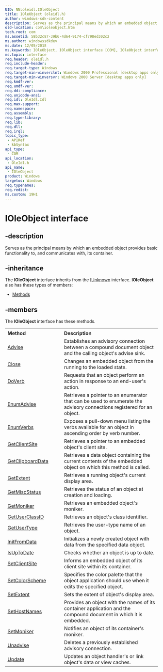 ```yaml
---
UID: NN:oleidl.IOleObject
title: IOleObject (oleidl.h)
author: windows-sdk-content
description: Serves as the principal means by which an embedded object provides basic functionality to, and communicates with, its container.
old-location: com\ioleobject.htm
tech.root: com
ms.assetid: 58b32c87-39b6-4d64-9174-cf798ed302c2
ms.author: windowssdkdev
ms.date: 12/05/2018
ms.keywords: IOleObject, IOleObject interface [COM], IOleObject interface [COM],described, _ole_ioleobject, com.ioleobject, oleidl/IOleObject
ms.topic: interface
req.header: oleidl.h
req.include-header: 
req.target-type: Windows
req.target-min-winverclnt: Windows 2000 Professional [desktop apps only]
req.target-min-winversvr: Windows 2000 Server [desktop apps only]
req.kmdf-ver: 
req.umdf-ver: 
req.ddi-compliance: 
req.unicode-ansi: 
req.idl: OleIdl.Idl
req.max-support: 
req.namespace: 
req.assembly: 
req.type-library: 
req.lib: 
req.dll: 
req.irql: 
topic_type:
 - APIRef
 - kbSyntax
api_type:
 - COM
api_location:
 - OleIdl.h
api_name:
 - IOleObject
product: Windows
targetos: Windows
req.typenames: 
req.redist: 
ms.custom: 19H1
---
```


# IOleObject interface


## -description


Serves as the principal means by which an embedded object provides basic functionality to, and communicates 
    with, its container.


## -inheritance

The <b xmlns:loc="http://microsoft.com/wdcml/l10n">IOleObject</b> interface inherits from the <a href="https://msdn.microsoft.com/en-us/library/ms680509(v=VS.85).aspx">IUnknown</a> interface. <b>IOleObject</b> also has these types of members:
<ul>
<li><a href="https://docs.microsoft.com/">Methods</a></li>
</ul>

## -members

The <b>IOleObject</b> interface has these methods.
<table class="members" id="memberListMethods">
<tr>
<th align="left" width="37%">Method</th>
<th align="left" width="63%">Description</th>
</tr>
<tr data="declared;">
<td align="left" width="37%">
<a href="https://msdn.microsoft.com/6a68c9e9-6e06-4def-89a5-18e184e76a26">Advise</a>
</td>
<td align="left" width="63%">
Establishes an advisory connection between a compound document object and the calling object's advise sink.

</td>
</tr>
<tr data="declared;">
<td align="left" width="37%">
<a href="https://msdn.microsoft.com/61ecd153-ed6b-4a2c-a862-54742c5769ee">Close</a>
</td>
<td align="left" width="63%">
Changes an embedded object from the running to the loaded state.

</td>
</tr>
<tr data="declared;">
<td align="left" width="37%">
<a href="https://msdn.microsoft.com/fabd6a0a-7b0c-4c99-af22-8b117addd5f7">DoVerb</a>
</td>
<td align="left" width="63%">
Requests that an object perform an action in response to an end-user's action.

</td>
</tr>
<tr data="declared;">
<td align="left" width="37%">
<a href="https://msdn.microsoft.com/4e1d6d9e-ebf2-4cd6-b7b4-00f9e7bd9bdc">EnumAdvise</a>
</td>
<td align="left" width="63%">
Retrieves a pointer to an enumerator that can be used to enumerate the advisory connections registered for an 
       object.

</td>
</tr>
<tr data="declared;">
<td align="left" width="37%">
<a href="https://msdn.microsoft.com/c67770d0-e478-41dc-9028-1e0a6cb9e3c7">EnumVerbs</a>
</td>
<td align="left" width="63%">
Exposes a pull-down menu listing the verbs available for an object in ascending order by verb number.

</td>
</tr>
<tr data="declared;">
<td align="left" width="37%">
<a href="https://msdn.microsoft.com/bf26b989-445c-48d3-b279-29e4cef0ad97">GetClientSite</a>
</td>
<td align="left" width="63%">
Retrieves a pointer to an embedded object's client site.

</td>
</tr>
<tr data="declared;">
<td align="left" width="37%">
<a href="https://msdn.microsoft.com/49f6b26c-76e1-4519-920b-e05279f23112">GetClipboardData</a>
</td>
<td align="left" width="63%">
Retrieves a data object containing the current contents of the embedded object on which this method is 
       called.

</td>
</tr>
<tr data="declared;">
<td align="left" width="37%">
<a href="https://msdn.microsoft.com/babaf55e-6c43-48d8-ad13-1333e29a3e1d">GetExtent</a>
</td>
<td align="left" width="63%">
Retrieves a running object's current display area.

</td>
</tr>
<tr data="declared;">
<td align="left" width="37%">
<a href="https://msdn.microsoft.com/0c5e9f73-8eec-48e0-a172-4d3d49e56071">GetMiscStatus</a>
</td>
<td align="left" width="63%">
Retrieves the status of an object at creation and loading.

</td>
</tr>
<tr data="declared;">
<td align="left" width="37%">
<a href="https://msdn.microsoft.com/6b81ca75-31d8-45d6-8b36-663c5f19341c">GetMoniker</a>
</td>
<td align="left" width="63%">
Retrieves an embedded object's moniker.

</td>
</tr>
<tr data="declared;">
<td align="left" width="37%">
<a href="https://msdn.microsoft.com/4b3c0292-0476-4f56-abd2-2f3a82195c67">GetUserClassID</a>
</td>
<td align="left" width="63%">
Retrieves an object's class identifier.

</td>
</tr>
<tr data="declared;">
<td align="left" width="37%">
<a href="https://msdn.microsoft.com/8ffffa01-d118-4955-84d1-a4659ba9ddc9">GetUserType</a>
</td>
<td align="left" width="63%">
Retrieves the user-type name of an object.

</td>
</tr>
<tr data="declared;">
<td align="left" width="37%">
<a href="https://msdn.microsoft.com/8bbda602-4421-4f79-a33a-63ded9a8bf90">InitFromData</a>
</td>
<td align="left" width="63%">
Initializes a newly created object with data from the specified data object.

</td>
</tr>
<tr data="declared;">
<td align="left" width="37%">
<a href="https://msdn.microsoft.com/74203a74-c5dd-4a98-9223-1dc54c9d4399">IsUpToDate</a>
</td>
<td align="left" width="63%">
Checks whether an object is up to date.

</td>
</tr>
<tr data="declared;">
<td align="left" width="37%">
<a href="https://msdn.microsoft.com/6690b5a3-bada-496c-89cb-a9ae1fc9dfb0">SetClientSite</a>
</td>
<td align="left" width="63%">
Informs an embedded object of its client site within its container.

</td>
</tr>
<tr data="declared;">
<td align="left" width="37%">
<a href="https://msdn.microsoft.com/655ba4ea-941d-4389-9ee8-756dfa3c5448">SetColorScheme</a>
</td>
<td align="left" width="63%">
Specifies the color palette that the object application should use when it edits the specified object.

</td>
</tr>
<tr data="declared;">
<td align="left" width="37%">
<a href="https://msdn.microsoft.com/f1960095-7c9a-4058-aef1-f31e3d6e3509">SetExtent</a>
</td>
<td align="left" width="63%">
Sets the extent of object's display area.

</td>
</tr>
<tr data="declared;">
<td align="left" width="37%">
<a href="https://msdn.microsoft.com/38cccb3d-e198-4996-991b-6c56451d25e3">SetHostNames</a>
</td>
<td align="left" width="63%">
Provides an object with the names of its container application and the compound document in which it is 
       embedded.

</td>
</tr>
<tr data="declared;">
<td align="left" width="37%">
<a href="https://msdn.microsoft.com/1313cd9a-757d-4716-abac-027cff9fee03">SetMoniker</a>
</td>
<td align="left" width="63%">
Notifies an object of its container's moniker.

</td>
</tr>
<tr data="declared;">
<td align="left" width="37%">
<a href="https://msdn.microsoft.com/e3d63a75-30b0-4fe5-9a1d-c70820583765">Unadvise</a>
</td>
<td align="left" width="63%">
Deletes a previously established advisory connection.

</td>
</tr>
<tr data="declared;">
<td align="left" width="37%">
<a href="https://msdn.microsoft.com/1743f99b-4c3b-47be-b77b-1d3378a44903">Update</a>
</td>
<td align="left" width="63%">
Updates an object handler's or link object's data or view caches.

</td>
</tr>
</table> 

